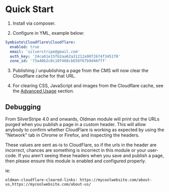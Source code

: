# Quick Start

1. Install via composer.

2. Configure in YML, example below:
```yml
Symbiote\Cloudflare\Cloudflare:
  enabled: true
  email: 'silverstripe@gmail.com'
  auth_key: '24ca61e15fb2aa62a31212a90f2674f3451f8'
  zone_id: '73a40b2c0c10f468cb658f67b9d46fff'
```

3. Publishing / unpublishing a page from the CMS will now clear the Cloudflare cache for that URL.

4. For clearing CSS, JavaScript and images from the Cloudflare cache, see the [Advanced Usage](advanced-usage.md) section.

## Debugging

From SilverStripe 4.0 and onwards, Oldman module will print out the URLs purged when you publish a page in a custom header. This will allow anybody to confirm whether CloudFlare is working as expected by using the "Network" tab in Chrome or Firefox, and inspecting the headers.

These values are sent as-is to CloudFlare, so if the urls in the header are incorrect, chances are something is incorrect in this module or your user-code.
If you aren't seeing these headers when you save and publish a page, then please ensure this module is enabled and configured properly.

ie:
```
oldman-cloudflare-cleared-links: https://mycoolwebsite.com/about-us,https://mycoolwebsite.com/about-us/
```
